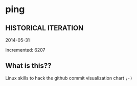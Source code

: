 # ping

## HISTORICAL ITERATION
2014-05-31

Incremented: 6207

## What is this?? 
Linux skills to hack the github commit visualization chart `;-)`

